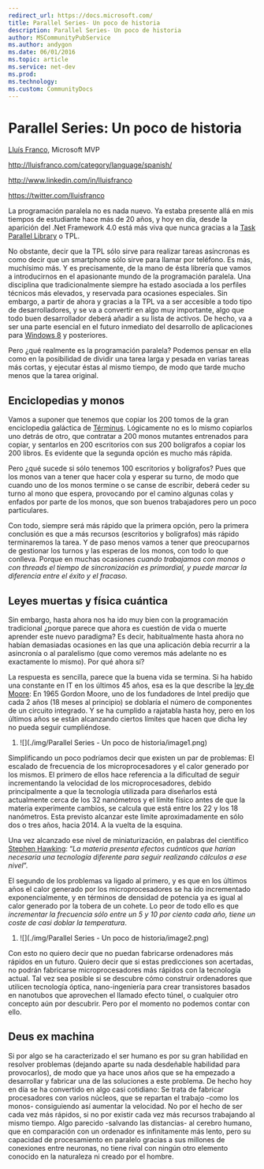 ```yaml
---
redirect_url: https://docs.microsoft.com/
title: Parallel Series- Un poco de historia
description: Parallel Series- Un poco de historia
author: MSCommunityPubService
ms.author: andygon
ms.date: 06/01/2016
ms.topic: article
ms.service: net-dev
ms.prod: 
ms.technology:
ms.custom: CommunityDocs
---
```


# Parallel Series: Un poco de historia

[Lluís Franco](http://lluisfranco.com/about/), Microsoft MVP

<http://lluisfranco.com/category/language/spanish/>

<http://www.linkedin.com/in/lluisfranco>

<https://twitter.com/lluisfranco>

La programación paralela no es nada nuevo. Ya estaba presente allá en
mis tiempos de estudiante hace más de 20 años, y hoy en día, desde la
aparición del .Net Framework 4.0 está más viva que nunca gracias a la
[Task Parallel
Library](http://msdn.microsoft.com/en-us/library/dd460693.aspx) o TPL.

No obstante, decir que la TPL sólo sirve para realizar tareas asíncronas
es como decir que un smartphone sólo sirve para llamar por teléfono. Es
más, muchísimo más. Y es precisamente, de la mano de ésta librería que
vamos a introducirnos en el apasionante mundo de la programación
paralela. Una disciplina que tradicionalmente siempre ha estado asociada
a los perfiles técnicos más elevados, y reservada para ocasiones
especiales. Sin embargo, a partir de ahora y gracias a la TPL va a ser
accesible a todo tipo de desarrolladores, y se va a convertir en algo
muy importante, algo que todo buen desarrollador deberá añadir a su
lista de activos. De hecho, va a ser una parte esencial en el futuro
inmediato del desarrollo de aplicaciones para [Windows
8](http://lluisfranco.com/2011/06/02/windows-8-first-official-preview/)
y posteriores.

Pero ¿qué realmente es la programación paralela? Podemos pensar en ella
como en la posibilidad de dividir una tarea larga y pesada en varias
tareas más cortas, y ejecutar éstas al mismo tiempo, de modo que tarde
mucho menos que la tarea original.

Enciclopedias y monos
---------------------

Vamos a suponer que tenemos que copiar los 200 tomos de la gran
enciclopedia galáctica de
[Términus](http://es.wikipedia.org/wiki/T%C3%A9rminus). Lógicamente no
es lo mismo copiarlos uno detrás de otro, que contratar a 200 monos
mutantes entrenados para copiar, y sentarlos en 200 escritorios con sus
200 bolígrafos a copiar los 200 libros. Es evidente que la segunda
opción es mucho más rápida.

Pero ¿qué sucede si sólo tenemos 100 escritorios y bolígrafos? Pues que
los monos van a tener que hacer cola y esperar su turno, de modo que
cuando uno de los monos termine o se canse de escribir, deberá ceder su
turno al mono que espera, provocando por el camino algunas colas y
enfados por parte de los monos, que son buenos trabajadores pero un poco
particulares.

Con todo, siempre será más rápido que la primera opción, pero la primera
conclusión es que a más recursos (escritorios y bolígrafos) más rápido
terminaremos la tarea. Y de paso menos vamos a tener que preocuparnos de
gestionar los turnos y las esperas de los monos, con todo lo que
conlleva. Porque en muchas ocasiones *cuando trabajamos con monos o con
threads el tiempo de sincronización es primordial, y puede marcar la
diferencia entre el éxito y el fracaso*.

Leyes muertas y física cuántica
-------------------------------

Sin embargo, hasta ahora nos ha ido muy bien con la programación
tradicional ¿porque parece que ahora es cuestión de vida o muerte
aprender este nuevo paradigma? Es decir, habitualmente hasta ahora no
habían demasiadas ocasiones en las que una aplicación debía recurrir a
la asincronía o al paralelismo (que como veremos más adelante no es
exactamente lo mismo). Por qué ahora sí?

La respuesta es sencilla, parece que la buena vida se termina. Si ha
habido una constante en IT en los últimos 45 años, esa es la que
describe la [ley de Moore](http://es.wikipedia.org/wiki/Ley_de_Moore):
En 1965 Gordon Moore, uno de los fundadores de Intel predijo que cada 2
años (18 meses al principio) se doblaría el número de componentes de un
circuito integrado. Y se ha cumplido a rajatabla hasta hoy, pero en los
últimos años se están alcanzando ciertos límites que hacen que dicha ley
no pueda seguir cumpliéndose.

1.  ![](./img/Parallel Series - Un poco de historia/image1.png)
    

Simplificando un poco podríamos decir que existen un par de problemas:
El escalado de frecuencia de los microprocesadores y el calor generado
por los mismos. El primero de ellos hace referencia a la dificultad de
seguir incrementando la velocidad de los microprocesadores, debido
principalmente a que la tecnología utilizada para diseñarlos está
actualmente cerca de los 32 nanómetros y el límite físico antes de que
la materia experimente cambios, se calcula que está entre los 22 y los
18 nanómetros. Esta previsto alcanzar este límite aproximadamente en
sólo dos o tres años, hacia 2014. A la vuelta de la esquina.

Una vez alcanzado ese nivel de miniaturización, en palabras del
científico [Stephen
Hawking](http://es.wikipedia.org/wiki/Stephen_Hawking): “*La materia
presenta efectos cuánticos que harían necesaria una tecnología diferente
para seguir realizando cálculos a ese nivel*”.

El segundo de los problemas va ligado al primero, y es que en los
últimos años el calor generado por los microprocesadores se ha ido
incrementado exponencialmente, y en términos de densidad de potencia ya
es igual al calor generado por la tobera de un cohete. Lo peor de todo
ello es que *incrementar la frecuencia sólo entre un 5 y 10 por ciento
cada año, tiene un coste de casi doblar la temperatura*.

1.  ![](./img/Parallel Series - Un poco de historia/image2.png)

Con esto no quiero decir que no puedan fabricarse ordenadores más
rápidos en un futuro. Quiero decir que si estas predicciones son
acertadas, no podrán fabricarse microprocesadores más rápidos con la
tecnología actual. Tal vez sea posible si se descubre cómo construir
ordenadores que utilicen tecnología óptica, nano-ingeniería para crear
transistores basados en nanotubos que aprovechen el llamado efecto
túnel, o cualquier otro concepto aún por descubrir. Pero por el momento
no podemos contar con ello.

Deus ex machina
---------------

Si por algo se ha caracterizado el ser humano es por su gran habilidad
en resolver problemas (dejando aparte su nada desdeñable habilidad para
provocarlos), de modo que ya hace unos años que se ha empezado a
desarrollar y fabricar una de las soluciones a este problema. De hecho
hoy en día se ha convertido en algo casi cotidiano: Se trata de fabricar
procesadores con varios núcleos, que se repartan el trabajo -como los
monos- consiguiendo así aumentar la velocidad. No por el hecho de ser
cada vez más rápidos, si no por existir cada vez más recursos trabajando
al mismo tiempo. Algo parecido -salvando las distancias- al cerebro
humano, que en comparación con un ordenador es infinitamente más lento,
pero su capacidad de procesamiento en paralelo gracias a sus millones de
conexiones entre neuronas, no tiene rival con ningún otro elemento
conocido en la naturaleza ni creado por el hombre.





